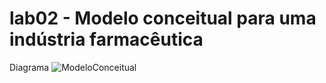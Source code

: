 # lab02 - Modelo conceitual para uma indústria farmacêutica

Diagrama
![ModeloConceitual](image/BDIndústriaFarmacêutica.png)
